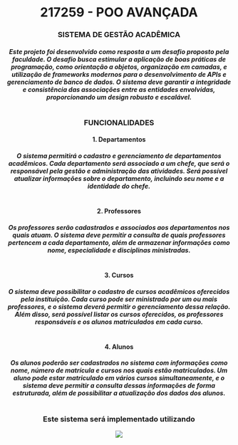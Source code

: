 <h1 align="center">217259 - POO AVANÇADA</h1>

<h3 align="center">SISTEMA DE GESTÃO ACADÊMICA</h4>

<h5 align="center">Este projeto foi desenvolvido como resposta a um desafio proposto pela faculdade. O desafio busca estimular a aplicação de boas práticas de programação, como orientação a objetos, organização em camadas, e utilização de frameworks modernos para o desenvolvimento de APIs e gerenciamento de banco de dados. O sistema deve garantir a integridade e consistência das associações entre as entidades envolvidas, proporcionando um design robusto e escalável.</h5>

<h1></h1>

<h3 align="center">FUNCIONALIDADES</h4>


<h4 align="center">1. Departamentos</h4>
<h5 align="center">O sistema permitirá o cadastro e gerenciamento de departamentos acadêmicos. Cada departamento será associado a um chefe, que será o responsável pela gestão e administração das atividades. Será possível atualizar informações sobre o departamento, incluindo seu nome e a identidade do chefe.</h5>
<h1></h1>

<h4 align="center">2. Professores</h4>
<h5 align="center">Os professores serão cadastrados e associados aos departamentos nos quais atuam. O sistema deve permitir a consulta de quais professores pertencem a cada departamento, além de armazenar informações como nome, especialidade e disciplinas ministradas.</h5>
<h1></h1>

<h4 align="center">3. Cursos</h4>
<h5 align="center">O sistema deve possibilitar o cadastro de cursos acadêmicos oferecidos pela instituição. Cada curso pode ser ministrado por um ou mais professores, e o sistema deverá permitir o gerenciamento dessa relação. Além disso, será possível listar os cursos oferecidos, os professores responsáveis e os alunos matriculados em cada curso.</h5>
<h1></h1>

<h4 align="center">4. Alunos</h4>
<h5 align="center">Os alunos poderão ser cadastrados no sistema com informações como nome, número de matrícula e cursos nos quais estão matriculados. Um aluno pode estar matriculado em vários cursos simultaneamente, e o sistema deve permitir a consulta dessas informações de forma estruturada, além de possibilitar a atualização dos dados dos alunos.</h5>

<h1></h1>
<h3 align="center">Este sistema será implementado utilizando</h4>

<p align="center">
  <a href="https://skillicons.dev">
    <img src="https://skillicons.dev/icons?i=java,spring,postgresql" />
  </a>
</p>
